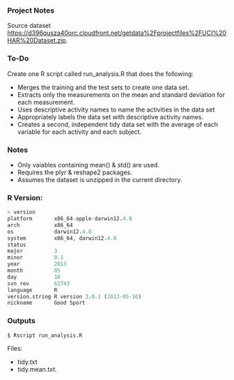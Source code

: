### Project Notes

Source dataset https://d396qusza40orc.cloudfront.net/getdata%2Fprojectfiles%2FUCI%20HAR%20Dataset.zip.

### To-Do
Create one R script called run_analysis.R that does the following:
*  Merges the training and the test sets to create one data set.
*  Extracts only the measurements on the mean and standard deviation for each measurement.
*  Uses descriptive activity names to name the activities in the data set
*  Appropriately labels the data set with descriptive activity names.
*  Creates a second, independent tidy data set with the average of each variable for each activity and each subject.

### Notes
*  Only vaiables containing mean() & std() are used.
*  Requires the plyr & reshape2 packages.
*  Assumes the dataset is unzipped in the current directory.

### R Version:
```R
> version
platform       x86_64-apple-darwin12.4.0
arch           x86_64
os             darwin12.4.0
system         x86_64, darwin12.4.0
status
major          3
minor          0.1
year           2013
month          05
day            16
svn rev        62743
language       R
version.string R version 3.0.1 (2013-05-16)
nickname       Good Sport
```

###  Outputs
```bash
$ Rscript run_analysis.R
```

Files:
- tidy.txt
- tidy.mean.txt.

